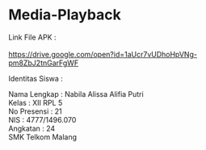# Media-Playback


Link File APK : <br> <br>
https://drive.google.com/open?id=1aUcr7vUDhoHpVNg-pm8ZbJ2tnGarFgWF

Identitas Siswa : <br>

Nama Lengkap : Nabila Alissa Alifia Putri <br>
Kelas        : XII RPL 5 <br>
No Presensi  : 21 <br>
NIS          : 4777/1496.070 <br>
Angkatan     : 24 <br>
SMK Telkom Malang <br>
